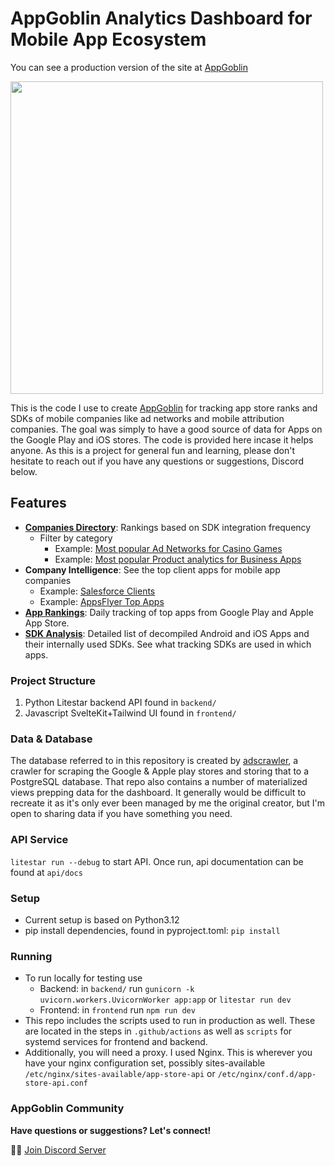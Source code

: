 # AppGoblin Analytics Dashboard for Mobile App Ecosystem

You can see a production version of the site at [AppGoblin](https://appgoblin.info)

[<img src="/frontend/static/appgoblin_screenshot.png" width="500"/>](/frontend/static/appgoblin_screenshot.png)

This is the code I use to create [AppGoblin](https://appgoblin.info) for tracking app store ranks and SDKs of mobile companies like ad networks and mobile attribution companies. The goal was simply to have a good source of data for Apps on the Google Play and iOS stores. The code is provided here incase it helps anyone. As this is a project for general fun and learning, please don't hesitate to reach out if you have any questions or suggestions, Discord below.

## Features

- **[Companies Directory](https://appgoblin.info/companies)**: Rankings based on SDK integration frequency
  - Filter by category
    - Example: [Most popular Ad Networks for Casino Games](https://appgoblin.info/companies/types/ad-networks/game_casino)
    - Example: [Most popular Product analytics for Business Apps](https://appgoblin.info/companies/types/product-analytics/business)
- **Company Intelligence**: See the top client apps for mobile app companies
  - Example: [Salesforce Clients](https://appgoblin.info/companies/salesforce.com)
  - Example: [AppsFlyer Top Apps](https://appgoblin.info/companies/appsflyer.com)
- **[App Rankings](https://appgoblin.info/rankings/store/1/collection/1/category/1/US)**: Daily tracking of top apps from Google Play and Apple App Store.
- **[SDK Analysis](https://appgoblin.info/sdks)**: Detailed list of decompiled Android and iOS Apps and their internally used SDKs. See what tracking SDKs are used in which apps.

### Project Structure

1.  Python Litestar backend API found in `backend/`
2.  Javascript SvelteKit+Tailwind UI found in `frontend/`

### Data & Database

The database referred to in this repository is created by [adscrawler](https://github.com/ddxv/adscrawler), a crawler for scraping the Google & Apple play stores and storing that to a PostgreSQL database. That repo also contains a number of materialized views prepping data for the dashboard. It generally would be difficult to recreate it as it's only ever been managed by me the original creator, but I'm open to sharing data if you have something you need.

### API Service

`litestar run --debug` to start API. Once run, api documentation can be found at `api/docs`

### Setup

- Current setup is based on Python3.12
- pip install dependencies, found in pyproject.toml: `pip install`

### Running

- To run locally for testing use
  - Backend: in `backend/` run `gunicorn -k uvicorn.workers.UvicornWorker app:app` or `litestar run dev`
  - Frontend: in `frontend` run `npm run dev`
- This repo includes the scripts used to run in production as well. These are located in the steps in `.github/actions` as well as `scripts` for systemd services for frontend and backend.
- Additionally, you will need a proxy. I used Nginx. This is wherever you have your nginx configuration set, possibly sites-available `/etc/nginx/sites-available/app-store-api` or `/etc/nginx/conf.d/app-store-api.conf`

### AppGoblin Community

**Have questions or suggestions? Let's connect!**

🧙‍♂️ [Join Discord Server](https://discord.gg/7jpWEhkXRW)

